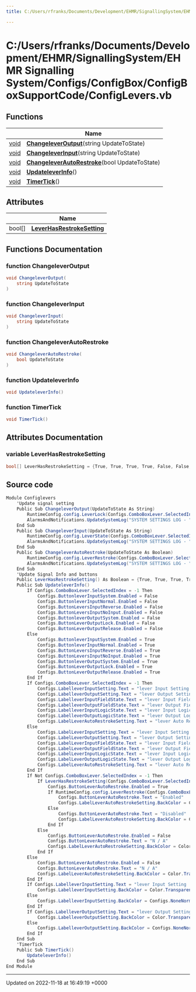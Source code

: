```yaml
---
title: C:/Users/rfranks/Documents/Development/EHMR/SignallingSystem/EHMR Signalling System/Configs/ConfigBox/ConfigBoxSupportCode/ConfigLevers.vb

---
```


# C:/Users/rfranks/Documents/Development/EHMR/SignallingSystem/EHMR Signalling System/Configs/ConfigBox/ConfigBoxSupportCode/ConfigLevers.vb



## Functions

|                | Name           |
| -------------- | -------------- |
| [void](/SignallingSystem-doc/mainsystem/Files/SerialPixelLeds_8vb/#variable-void) | **[ChangeleverOutput](/SignallingSystem-doc/mainsystem/Files/ConfigLevers_8vb/#function-changeleveroutput)**(string UpdateToState) |
| [void](/SignallingSystem-doc/mainsystem/Files/SerialPixelLeds_8vb/#variable-void) | **[ChangeleverInput](/SignallingSystem-doc/mainsystem/Files/ConfigLevers_8vb/#function-changeleverinput)**(string UpdateToState) |
| [void](/SignallingSystem-doc/mainsystem/Files/SerialPixelLeds_8vb/#variable-void) | **[ChangeleverAutoRestroke](/SignallingSystem-doc/mainsystem/Files/ConfigLevers_8vb/#function-changeleverautorestroke)**(bool UpdateToState) |
| [void](/SignallingSystem-doc/mainsystem/Files/SerialPixelLeds_8vb/#variable-void) | **[UpdateleverInfo](/SignallingSystem-doc/mainsystem/Files/ConfigLevers_8vb/#function-updateleverinfo)**() |
| [void](/SignallingSystem-doc/mainsystem/Files/SerialPixelLeds_8vb/#variable-void) | **[TimerTick](/SignallingSystem-doc/mainsystem/Files/ConfigLevers_8vb/#function-timertick)**() |

## Attributes

|                | Name           |
| -------------- | -------------- |
| bool[] | **[LeverHasRestrokeSetting](/SignallingSystem-doc/mainsystem/Files/ConfigLevers_8vb/#variable-leverhasrestrokesetting)**  |


## Functions Documentation

### function ChangeleverOutput

```csharp
void ChangeleverOutput(
    string UpdateToState
)
```


### function ChangeleverInput

```csharp
void ChangeleverInput(
    string UpdateToState
)
```


### function ChangeleverAutoRestroke

```csharp
void ChangeleverAutoRestroke(
    bool UpdateToState
)
```


### function UpdateleverInfo

```csharp
void UpdateleverInfo()
```


### function TimerTick

```csharp
void TimerTick()
```



## Attributes Documentation

### variable LeverHasRestrokeSetting

```csharp
bool[] LeverHasRestrokeSetting = {True, True, True, True, False, False, True, True, True, False, False, False, False, False, True, True, True, True, False, False, True, True, False, False};
```



## Source code

```csharp
Module Configlevers
    'Update signal setting
    Public Sub ChangeleverOutput(UpdateToState As String)
        RuntimeConfig.config.LeverLock(Configs.ComboBoxLever.SelectedIndex) = UpdateToState
        AlarmsAndNotifications.UpdateSystemLog("SYSTEM SETTINGS LOG - " & UserManagment.LoggedInUserName & " Updated lever OutPut " & Configs.ComboBoxLever.Text & " To " & UpdateToState)
    End Sub
    Public Sub ChangeleverInput(UpdateToState As String)
        RuntimeConfig.config.LeverState(Configs.ComboBoxLever.SelectedIndex) = UpdateToState
        AlarmsAndNotifications.UpdateSystemLog("SYSTEM SETTINGS LOG - " & UserManagment.LoggedInUserName & " Updated lever InPut " & Configs.ComboBoxLever.Text & " To " & UpdateToState)
    End Sub
    Public Sub ChangeleverAutoRestroke(UpdateToState As Boolean)
        RuntimeConfig.config.LeverRestroke(Configs.ComboBoxLever.SelectedIndex) = UpdateToState
        AlarmsAndNotifications.UpdateSystemLog("SYSTEM SETTINGS LOG - " & UserManagment.LoggedInUserName & " Updated lever Auto Restroke " & Configs.ComboBoxLever.Text & " To " & UpdateToState)
    End Sub
    'Update Signal Info and buttons
    Public LeverHasRestrokeSetting() As Boolean = {True, True, True, True, False, False, True, True, True, False, False, False, False, False, True, True, True, True, False, False, True, True, False, False}
    Public Sub UpdateleverInfo()
        If Configs.ComboBoxLever.SelectedIndex = -1 Then
            Configs.ButtonleverInputSystem.Enabled = False
            Configs.ButtonleverInputNormal.Enabled = False
            Configs.ButtonLeversInputReverse.Enabled = False
            Configs.ButtonLeversInputNoInput.Enabled = False
            Configs.ButtonleverOutputSystem.Enabled = False
            Configs.ButtonLeverOutputLock.Enabled = False
            Configs.ButtonLeverOutputRelease.Enabled = False
        Else
            Configs.ButtonleverInputSystem.Enabled = True
            Configs.ButtonleverInputNormal.Enabled = True
            Configs.ButtonLeversInputReverse.Enabled = True
            Configs.ButtonLeversInputNoInput.Enabled = True
            Configs.ButtonleverOutputSystem.Enabled = True
            Configs.ButtonLeverOutputLock.Enabled = True
            Configs.ButtonLeverOutputRelease.Enabled = True
        End If
        If Configs.ComboBoxLever.SelectedIndex = -1 Then
            Configs.LabelleverInputSetting.Text = "lever Input Setting : "
            Configs.LabelleverOutputSetting.Text = "lever Output Setting : "
            Configs.LabelleverInputFieldState.Text = "lever Input Field State : "
            Configs.LabelleverOutputFieldState.Text = "lever Output Field State : "
            Configs.LabelleverInputLogicState.Text = "lever Input Logic State : "
            Configs.LabelleverOutputLogicState.Text = "lever Output Logic State : "
            Configs.LabelLeverAutoRestrokeSetting.Text = "lever Auto Restroke Setting : "
        Else
            Configs.LabelLeverInputSetting.Text = "lever Input Setting : " & RuntimeConfig.config.LeverState(Configs.ComboBoxLever.SelectedIndex)
            Configs.LabelLeverOutputSetting.Text = "lever Output Setting : " & RuntimeConfig.config.LeverLock(Configs.ComboBoxLever.SelectedIndex)
            Configs.LabelLeverInputFieldState.Text = "lever Input Field State : " & Levers.LeverFrameState(Configs.ComboBoxLever.SelectedIndex)
            Configs.LabelLeverOutputFieldState.Text = "lever Output Field State : " & Levers.LeverFrameState(Configs.ComboBoxLever.SelectedIndex)
            Configs.LabelLeverInputLogicState.Text = "lever Input Logic State : " & Levers.Lever(Configs.ComboBoxLever.SelectedIndex)
            Configs.LabelLeverOutputLogicState.Text = "lever Output Logic State : " & Levers.LeverlockState(Configs.ComboBoxLever.SelectedIndex)
            Configs.LabelLeverAutoRestrokeSetting.Text = "lever Auto Restroke Setting : " & RuntimeConfig.config.LeverRestroke(Configs.ComboBoxLever.SelectedIndex)
        End If
        If Not Configs.ComboBoxLever.SelectedIndex = -1 Then
            If LeverHasRestrokeSetting(Configs.ComboBoxLever.SelectedIndex) = True Then
                Configs.ButtonLeverAutoRestroke.Enabled = True
                If RuntimeConfig.config.LeverRestroke(Configs.ComboBoxLever.SelectedIndex) = True Then
                    Configs.ButtonLeverAutoRestroke.Text = "Enabled"
                    Configs.LabelLeverAutoRestrokeSetting.BackColor = Configs.WarningSetting
                Else
                    Configs.ButtonLeverAutoRestroke.Text = "Disabled"
                    Configs.LabelLeverAutoRestrokeSetting.BackColor = Color.Transparent
                End If
            Else
                Configs.ButtonLeverAutoRestroke.Enabled = False
                Configs.ButtonLeverAutoRestroke.Text = "N / A"
                Configs.LabelLeverAutoRestrokeSetting.BackColor = Color.Transparent
            End If
        Else
            Configs.ButtonLeverAutoRestroke.Enabled = False
            Configs.ButtonLeverAutoRestroke.Text = "N / A"
            Configs.LabelLeverAutoRestrokeSetting.BackColor = Color.Transparent
        End If
        If Configs.LabelleverInputSetting.Text = "lever Input Setting : System" Or Configs.LabelleverInputSetting.Text = "lever Input Setting : " Then
            Configs.LabelleverInputSetting.BackColor = Color.Transparent
        Else
            Configs.LabelleverInputSetting.BackColor = Configs.NoneNormalSetting
        End If
        If Configs.LabelleverOutputSetting.Text = "lever Output Setting : System" Or Configs.LabelleverOutputSetting.Text = "lever Output Setting : " Then
            Configs.LabelleverOutputSetting.BackColor = Color.Transparent
        Else
            Configs.LabelleverOutputSetting.BackColor = Configs.NoneNormalSetting
        End If
    End Sub
    'TimerTick
    Public Sub TimerTick()
        UpdateleverInfo()
    End Sub
End Module
```


-------------------------------

Updated on 2022-11-18 at 16:49:19 +0000

